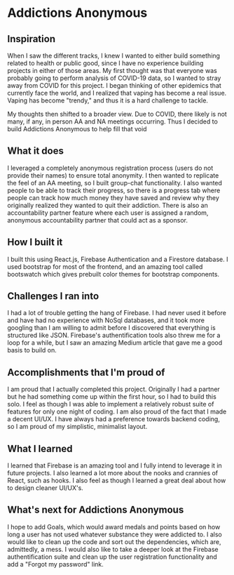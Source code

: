 # Addictions Anonymous

## Inspiration
When I saw the different tracks, I knew I wanted to either build something related to health or public good, since I have no experience building projects in either of those areas. My first thought was that everyone was probably going to perform analysis of COVID-19 data, so I wanted to stray away from COVID for this project. I began thinking of other epidemics that currently face the world, and I realized that vaping has become a real issue. Vaping has become "trendy," and thus it is a hard challenge to tackle.

My thoughts then shifted to a broader view. Due to COVID, there likely is not many, if any, in person AA and NA meetings occurring. Thus I decided to build Addictions Anonymous to help fill that void

## What it does
I leveraged a completely anonymous registration process (users do not provide their names) to ensure total anonymity. I then wanted to replicate the feel of an AA meeting, so I built group-chat functionality. I also wanted people to be able to track their progress, so there is a progress tab where people can track how much money they have saved and review why they originally realized they wanted to quit their addiction. There is also an accountability partner feature where each user is assigned a random, anonymous accountability partner that could act as a sponsor. 

## How I built it
I built this using React.js, Firebase Authentication and a Firestore database. I used bootstrap for most of the frontend, and an amazing tool called bootswatch which gives prebuilt color themes for bootstrap components. 

## Challenges I ran into
I had a lot of trouble getting the hang of Firebase. I had never used it before and have had no experience with NoSql databases, and it took more googling than I am willing to admit before I discovered that everything is structured like JSON. Firebase's authentification tools also threw me for a loop for a while, but I saw an amazing Medium article that gave me a good basis to build on.

## Accomplishments that I'm proud of
I am proud that I actually completed this project. Originally I had a partner but he had something come up within the first hour, so I had to build this solo. I feel as though I was able to implement a relatively robust suite of features for only one night of coding. I am also proud of the fact that I made a decent UI/UX. I have always had a preference towards backend coding, so I am proud of my simplistic, minimalist layout.

## What I learned
I learned that Firebase is an amazing tool and I fully intend to leverage it in future projects. I also learned a lot more about the nooks and crannies of React, such as hooks. I also feel as though I learned a great deal about how to design cleaner UI/UX's.

## What's next for Addictions Anonymous
I hope to add Goals, which would award medals and points based on how long a user has not used whatever substance they were addicted to. I also would like to clean up the code and sort out the dependencies, which are, admittedly, a mess. I would also like to take a deeper look at the Firebase authentification suite and clean up the user registration functionality and add a "Forgot my password" link.

